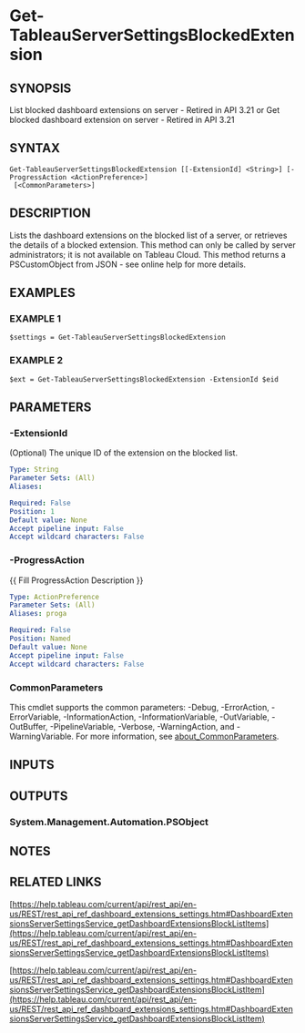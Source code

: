 # Get-TableauServerSettingsBlockedExtension

## SYNOPSIS
List blocked dashboard extensions on server - Retired in API 3.21
or
Get blocked dashboard extension on server - Retired in API 3.21

## SYNTAX

```
Get-TableauServerSettingsBlockedExtension [[-ExtensionId] <String>] [-ProgressAction <ActionPreference>]
 [<CommonParameters>]
```

## DESCRIPTION
Lists the dashboard extensions on the blocked list of a server, or retrieves the details of a blocked extension.
This method can only be called by server administrators; it is not available on Tableau Cloud.
This method returns a PSCustomObject from JSON - see online help for more details.

## EXAMPLES

### EXAMPLE 1
```
$settings = Get-TableauServerSettingsBlockedExtension
```

### EXAMPLE 2
```
$ext = Get-TableauServerSettingsBlockedExtension -ExtensionId $eid
```

## PARAMETERS

### -ExtensionId
(Optional) The unique ID of the extension on the blocked list.

```yaml
Type: String
Parameter Sets: (All)
Aliases:

Required: False
Position: 1
Default value: None
Accept pipeline input: False
Accept wildcard characters: False
```

### -ProgressAction
{{ Fill ProgressAction Description }}

```yaml
Type: ActionPreference
Parameter Sets: (All)
Aliases: proga

Required: False
Position: Named
Default value: None
Accept pipeline input: False
Accept wildcard characters: False
```

### CommonParameters
This cmdlet supports the common parameters: -Debug, -ErrorAction, -ErrorVariable, -InformationAction, -InformationVariable, -OutVariable, -OutBuffer, -PipelineVariable, -Verbose, -WarningAction, and -WarningVariable. For more information, see [about_CommonParameters](http://go.microsoft.com/fwlink/?LinkID=113216).

## INPUTS

## OUTPUTS

### System.Management.Automation.PSObject
## NOTES

## RELATED LINKS

[https://help.tableau.com/current/api/rest_api/en-us/REST/rest_api_ref_dashboard_extensions_settings.htm#DashboardExtensionsServerSettingsService_getDashboardExtensionsBlockListItems](https://help.tableau.com/current/api/rest_api/en-us/REST/rest_api_ref_dashboard_extensions_settings.htm#DashboardExtensionsServerSettingsService_getDashboardExtensionsBlockListItems)

[https://help.tableau.com/current/api/rest_api/en-us/REST/rest_api_ref_dashboard_extensions_settings.htm#DashboardExtensionsServerSettingsService_getDashboardExtensionsBlockListItem](https://help.tableau.com/current/api/rest_api/en-us/REST/rest_api_ref_dashboard_extensions_settings.htm#DashboardExtensionsServerSettingsService_getDashboardExtensionsBlockListItem)


